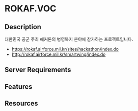 # ROKAF.VOC

## Description
대한민국 공군 주최 해커톤의 병영복지 분야에 참가하는 프로젝트입니다.
- https://rokaf.airforce.mil.kr/sites/hackathon/index.do
- http://rokaf.airforce.mil.kr/smartwing/index.do

## Server Requirements

## Features

## Resources
